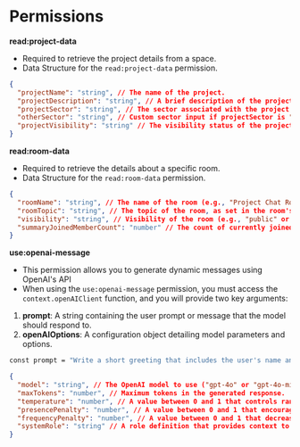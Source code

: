 # Permissions

**read:project-data**

- Required to retrieve the project details from a space.
- Data Structure for the `read:project-data` permission.

```json
{
  "projectName": "string", // The name of the project.
  "projectDescription": "string", // A brief description of the project.
  "projectSector": "string", // The sector associated with the project (e.g., CEX).
  "otherSector": "string", // Custom sector input if projectSector is "Other".
  "projectVisibility": "string" // The visibility status of the project (e.g., Public).
}
```

**read:room-data**

- Required to retrieve the details about a specific room.
- Data Structure for the `read:room-data` permission.

```json
{
  "roomName": "string", // The name of the room (e.g., "Project Chat Room").
  "roomTopic": "string", // The topic of the room, as set in the room's state.
  "visibility": "string", // Visibility of the room (e.g., "public" or "private").
  "summaryJoinedMemberCount": "number" // The count of currently joined members in the room.
}
```

**use:openai-message**

- This permission allows you to generate dynamic messages using OpenAI's API
- When using the `use:openai-message` permission, you must access the `context.openAIClient` function, and you will provide two key arguments:

1. **prompt**: A string containing the user prompt or message that the model should respond to.
2. **openAIOptions**: A configuration object detailing model parameters and options.

```bash
const prompt = "Write a short greeting that includes the user's name and the room topic.";
```

```json
{
  "model": "string", // The OpenAI model to use ("gpt-4o" or "gpt-4o-mini").
  "maxTokens": "number", // Maximum tokens in the generated response.
  "temperature": "number", // A value between 0 and 1 that controls randomness. Lower values = more predictable.
  "presencePenalty": "number", // A value between 0 and 1 that encourages the model to use new tokens.
  "frequencyPenalty": "number", // A value between 0 and 1 that decreases the likelihood of repeating common tokens.
  "systemRole": "string" // A role definition that provides context to the model’s behavior.
}
```
